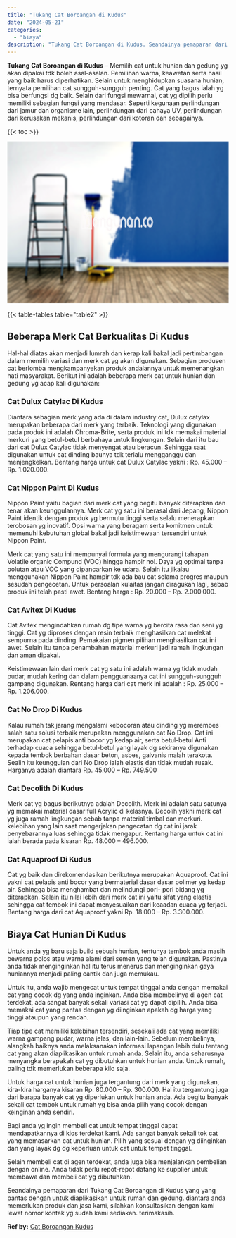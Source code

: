 ```yaml
---
title: "Tukang Cat Boroangan di Kudus"
date: "2024-05-21"
categories: 
  - "biaya"
description: "Tukang Cat Boroangan di Kudus. Seandainya pemaparan dari Tukang Cat Boroangan di Kudus yang yang pantas dengan untuk diaplikasikan untuk rumah dan gedung. di..."
---
```


**Tukang Cat Boroangan di Kudus** – Memilih cat untuk hunian dan gedung yg akan dipakai tdk boleh asal-asalan. Pemilihan warna, keawetan serta hasil yang baik harus diperhatikan. Selain untuk menghidupkan suasana hunian, ternyata pemilihan cat sungguh-sungguh penting. Cat yang bagus ialah yg bisa berfungsi dg baik. Selain dari fungsi mewarnai, cat yg dipilih perlu memiliki sebagian fungsi yang mendasar. Seperti kegunaan perlindungan dari jamur dan organisme lain, perlindungan dari cahaya UV, perlindungan dari kerusakan mekanis, perlindungan dari kotoran dan sebagainya.

{{< toc >}}

![Tukang Cat Boroangan di Kudus](/images/jasa-cat-murah11.png)

{{< table-tables table="table2" >}}

## Beberapa Merk Cat Berkualitas Di Kudus

Hal-hal diatas akan menjadi lumrah dan kerap kali bakal jadi pertimbangan dalam memilih variasi dan merk cat yg akan digunakan. Sebagian produsen cat berlomba mengkampanyekan produk andalannya untuk memenangkan hati masyarakat. Berikut ini adalah beberapa merk cat untuk hunian dan gedung yg acap kali digunakan:

### Cat Dulux Catylac Di Kudus

Diantara sebagian merk yang ada di dalam industry cat, Dulux catylax merupakan beberapa dari merk yang terbaik. Teknologi yang digunakan pada produk ini adalah Chroma-Brite, serta produk ini tdk memakai material merkuri yang betul-betul berbahaya untuk lingkungan. Selain dari itu bau dari cat Dulux Catylac tidak menyengat atau beracun. Sehingga saat digunakan untuk cat dinding baunya tdk terlalu mengganggu dan menjengkelkan. Bentang harga untuk cat Dulux Catylac yakni : Rp. 45.000 – Rp. 1.020.000.

### Cat Nippon Paint Di Kudus

Nippon Paint yaitu bagian dari merk cat yang begitu banyak diterapkan dan tenar akan keunggulannya. Merk cat yg satu ini berasal dari Jepang, Nippon Paint identik dengan produk yg bermutu tinggi serta selalu menerapkan terobosan yg inovatif. Opsi warna yang beragam serta komitmen untuk memenuhi kebutuhan global bakal jadi keistimewaan tersendiri untuk Nippon Paint.

Merk cat yang satu ini mempunyai formula yang mengurangi tahapan Volatile organic Compund (VOC) hingga hampir nol. Daya yg optimal tanpa polutan atau VOC yang dipancarkan ke udara. Selain itu jikalau menggunakan Nippon Paint hampir tdk ada bau cat selama progres maupun sesudah pengecetan. Untuk persoalan kulaitas jangan diragukan lagi, sebab produk ini telah pasti awet. Bentang harga : Rp. 20.000 – Rp. 2.000.000.

### Cat Avitex Di Kudus

Cat Avitex mengindahkan rumah dg tipe warna yg bercita rasa dan seni yg tinggi. Cat yg diproses dengan resin terbaik menghasilkan cat melekat sempurna pada dinding. Pemakaian pigmen pilihan menghasilkan cat ini awet. Selain itu tanpa penambahan material merkuri jadi ramah lingkungan dan aman dipakai.

Keistimewaan lain dari merk cat yg satu ini adalah warna yg tidak mudah pudar, mudah kering dan dalam pengguanaanya cat ini sungguh-sungguh gampang digunakan. Rentang harga dari cat merk ini adalah : Rp. 25.000 – Rp. 1.206.000.

### Cat No Drop Di Kudus

Kalau rumah tak jarang mengalami kebocoran atau dinding yg merembes salah satu solusi terbaik merupakan menggunakan cat No Drop. Cat ini merupakan cat pelapis anti bocor yg kedap air, serta betul-betul Anti terhadap cuaca sehingga betul-betul yang layak dg sekiranya digunakan kepada tembok berbahan dasar beton, asbes, galvanis malah terakota. Sealin itu keunggulan dari No Drop ialah elastis dan tidak mudah rusak. Harganya adalah diantara Rp. 45.000 – Rp. 749.500

### Cat Decolith Di Kudus

Merk cat yg bagus berikutnya adalah Decolith. Merk ini adalah satu satunya yg memakai material dasar full Acrylic di kelasnya. Decolih yakni merk cat yg juga ramah lingkungan sebab tanpa material timbal dan merkuri. kelebihan yang lain saat mengerjakan pengecatan dg cat ini jarak penyebarannya luas sehingga tidak mengapur. Rentang harga untuk cat ini ialah berada pada kisaran Rp. 48.000 – 496.000.

### Cat Aquaproof Di Kudus

Cat yg baik dan direkomendasikan berikutnya merupakan Aquaproof. Cat ini yakni cat pelapis anti bocor yang bermaterial dasar dasar polimer yg kedap air. Sehingga bisa menghambat dan melindungi pori- pori bidang yg diterapkan. Selain itu nilai lebih dari merk cat ini yaitu sifat yang elastis sehingga cat tembok ini dapat menyesuaikan dari keaadan cuaca yg terjadi. Bentang harga dari cat Aquaproof yakni Rp. 18.000 – Rp. 3.300.000.

## Biaya Cat Hunian Di Kudus

Untuk anda yg baru saja build sebuah hunian, tentunya tembok anda masih bewarna polos atau warna alami dari semen yang telah digunakan. Pastinya anda tidak menginginkan hal itu terus menerus dan menginginkan gaya huniannya menjadi paling cantik dan juga memukau.

Untuk itu, anda wajib mengecat untuk tempat tinggal anda dengan memakai cat yang cocok dg yang anda inginkan. Anda bisa membelinya di agen cat terdekat, ada sangat banyak sekali variasi cat yg dapat dipilih. Anda bisa memakai cat yang pantas dengan yg diinginkan apakah dg harga yang tinggi ataupun yang rendah.

Tiap tipe cat memiliki kelebihan tersendiri, sesekali ada cat yang memiliki warna gampang pudar, warna jelas, dan lain-lain. Sebelum membelinya, alangkah baiknya anda melaksanakan informasi lapangan lebih dulu tentang cat yang akan diaplikasikan untuk rumah anda. Selain itu, anda seharusnya menyangka berapakah cat yg dibutuhkan untuk hunian anda. Untuk rumah, paling tdk memerlukan beberapa kilo saja.

Untuk harga cat untuk hunian juga tergantung dari merk yang digunakan, kira-kira harganya kisaran Rp. 80.000 – Rp. 300.000. Hal itu tergantung juga dari barapa banyak cat yg diperlukan untuk hunian anda. Ada begitu banyak sekali cat tembok untuk rumah yg bisa anda pilih yang cocok dengan keinginan anda sendiri.

Bagi anda yg ingin membeli cat untuk tempat tinggal dapat mendapatkannya di kios terdekat kami. Ada sangat banyak sekali tok cat yang memasarkan cat untuk hunian. Pilih yang sesuai dengan yg diinginkan dan yang layak dg dg keperluan untuk cat untuk tempat tinggal.

Selain membeli cat di agen terdekat, anda juga bisa menjalankan pembelian dengan online. Anda tidak perlu repot-repot datang ke supplier untuk membawa dan membeli cat yg dibutuhkan.

Seandainya pemaparan dari Tukang Cat Boroangan di Kudus yang yang pantas dengan untuk diaplikasikan untuk rumah dan gedung. diantara anda memerlukan produk dan jasa kami, silahkan konsultasikan dengan kami lewat nomor kontak yg sudah kami sediakan. terimakasih.

**Ref by:** [Cat Boroangan Kudus](https://id.wikipedia.org/wiki/Cat)
